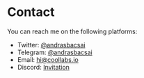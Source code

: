 # Contact

You can reach me on the following platforms:

- Twitter: [@andrasbacsai](https://twitter.com/andrasbacsai)
- Telegram: [@andrasbacsai](https://t.me/andrasbacsai)
- Email: [hi@coollabs.io](mailto:hi@coollabs.io)
- Discord: [Invitation](https://discord.gg/xhBCC7eGKw)

